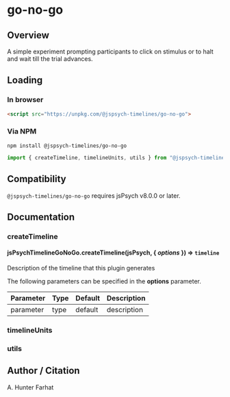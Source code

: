 # go-no-go

## Overview

A simple experiment prompting participants to click on stimulus or to halt and wait till the trial advances.

## Loading

### In browser

```html
<script src="https://unpkg.com/@jspsych-timelines/go-no-go">
```

### Via NPM

```
npm install @jspsych-timelines/go-no-go
```

```js
import { createTimeline, timelineUnits, utils } from "@jspsych-timelines/go-no-go"
```

## Compatibility

`@jspsych-timelines/go-no-go` requires jsPsych v8.0.0 or later.

## Documentation

### createTimeline

#### jsPsychTimelineGoNoGo.createTimeline(jsPsych, { *options* }) ⇒ <code>timeline</code>
Description of the timeline that this plugin generates

The following parameters can be specified in the **options** parameter.

| Parameter | Type | Default | Description |
|-----------|------|---------|-------------|
| parameter | type | default | description |


### timelineUnits


### utils

## Author / Citation

A. Hunter Farhat